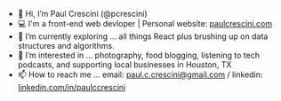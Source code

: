 - 👋  Hi, I’m Paul Crescini (@pcrescini) 
- 💻  I'm a front-end web devloper | Personal website: [paulcrescini.com](https://paulcrescini.com/)
- 🔎  I’m currently exploring ... all things React plus brushing up on data structures and algorithms.
- 👀  I’m interested in ... photography, food blogging, listening to tech podcasts, and supporting local businesses in Houston, TX
- 📫  How to reach me ... email: [paul.c.crescini@gmail.com](mailto:paul.c.crescini@gmail.com) / linkedin: [linkedin.com/in/paulccrescini](https://www.linkedin.com/in/paulccrescini/)
